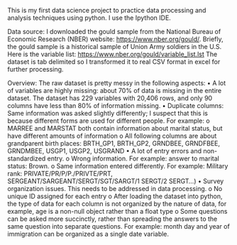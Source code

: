 This is my first data science project to practice data processing and analysis techniques using python. I use the Ipython IDE. 

Data source:
I downloaded the gould sample from the National Bureau of Economic Research (NBER) website: https://www.nber.org/gould/.
Briefly, the gould sample is a historical sample of Union Army soldiers in the U.S. 
Here is the variable list:
https://www.nber.org/gould/variable_list.lst
The dataset is tab delimited so I transformed it to real CSV format in excel for further processing.

Overview:
The raw dataset is pretty messy in the following aspects:
•	A lot of variables are highly missing: about 70% of data is missing in the entire dataset. The dataset has 229 variables with 20,406 rows, and only 90 columns have less than 80% of information missing. 
•	Duplicate columns: Same information was asked slightly differently; I suspect that this is because different forms are used for different people. For example: 
   o	MARREE and MARSTAT both contain information about marital status, but have different amounts of information
   o	All following columns are about grandparent birth places: BRTH_GP1, BRTH_GP2, GRNDBEE, GRNDFBEE, GRNDMBEE, USGP1, USGP2, USGRAND 
•	A lot of entry errors and non-standardized entry. 
   o	Wrong information. For example: answer to marital status: Brown.
   o	Same information entered differently. For example:  Military rank: PRIVATE/PR/P/P./PRIVTE/PRT, SERGEANT/SARGEANT/SERGT/SGT/SARGT/1 SERGT/2 SERGT…)
•	Survey organization issues. This needs to be addressed in data processing.
   o	No unique ID assigned for each entry
   o	After loading the dataset into python, the type of data for each column is not organized by the nature of data, for example, age is a non-null object rather than a float type
   o	Some questions can be asked more succinctly, rather than spreading the answers to the same question into separate questions. For example: month day and year of immigration can be organized as a single date variable.

